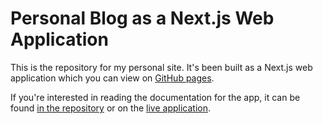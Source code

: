 # Personal Blog as a Next.js Web Application

This is the repository for my personal site. It's been built as a Next.js web application which you can view on [GitHub pages](https://justinmountain.github.io/personal-blog/).

If you're interested in reading the documentation for the app, it can be found [in the repository](https://github.com/JustinMountain/personal-blog/blob/main/posts/proxmox.md) or on the [live application](/posts/creating-a-nextjs-blog).
